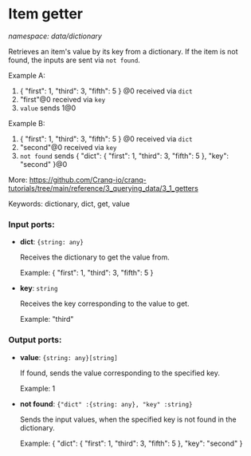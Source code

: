 # Item getter

_namespace: data/dictionary_

Retrieves an item's value by its key from a dictionary.
If the item is not found, the inputs are sent via `not found`.

Example A:
1. { "first": 1, "third": 3, "fifth": 5 } @0 received via `dict`
2. "first"@0 received via `key`
3. `value` sends 1@0

Example B:
1. { "first": 1, "third": 3, "fifth": 5 } @0 received via `dict`
2. "second"@0 received via `key`
3. `not found` sends { "dict":  { "first": 1, "third": 3, "fifth": 5 }, "key": "second" }@0

More:
https://github.com/Cranq-io/cranq-tutorials/tree/main/reference/3_querying_data/3_1_getters

Keywords: dictionary, dict, get, value

### Input ports:

* __dict__: ` {string: any} `

    Receives the dictionary to get the value from.
    
    Example:
    { "first": 1, "third": 3, "fifth": 5 }


* __key__: ` string `

    Receives the key corresponding to the value to get.
    
    Example:
    "third"

### Output ports:

* __value__: ` {string: any}[string] `

    If found, sends the value corresponding to the specified key.
    
    Example:
    1


* __not found__: ` {"dict" :{string: any}, "key" :string} `

    Sends the input values, when the specified key is not found in the dictionary.
    
    Example:
    { "dict":  { "first": 1, "third": 3, "fifth": 5 }, "key": "second" }

